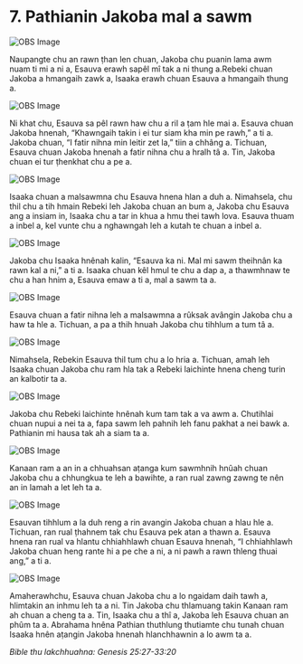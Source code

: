 # 7. Pathianin Jakoba mal a sawm #

![OBS Image](https://cdn.door43.org/obs/jpg/360px/obs-en-07-01.jpg)

Naupangte chu an rawn ṭhan len chuan, Jakoba chu puanin lama awm nuam ti mi a ni a, Esauva erawh sapêl mî tak a ni thung a.Rebeki chuan Jakoba a hmangaih zawk a, Isaaka erawh chuan Esauva a hmangaih thung a.

![OBS Image](https://cdn.door43.org/obs/jpg/360px/obs-en-07-02.jpg)

Ni khat chu, Esauva sa pêl rawn haw chu a ril a ṭam hle mai a. Esauva chuan Jakoba hnenah, “Khawngaih takin i ei tur siam kha min pe rawh,” a ti a. Jakoba chuan, “I fatir nihna min leitir zet la,” tiin a chhâng a. Tichuan, Esauva chuan Jakoba hnenah a fatir nihna chu a hralh tâ a. Tin, Jakoba chuan ei tur ṭhenkhat chu a pe a.

![OBS Image](https://cdn.door43.org/obs/jpg/360px/obs-en-07-03.jpg)

Isaaka chuan a malsawmna chu Esauva hnena hlan a duh a. Nimahsela, chu thil chu a tih hmain Rebeki leh Jakoba chuan an bum a, Jakoba chu Esauva ang a insiam in, Isaaka chu a tar in khua a hmu thei tawh lova. Esauva thuam a inbel a, kel vunte chu a nghawngah leh a kutah te chuan a inbel a.

![OBS Image](https://cdn.door43.org/obs/jpg/360px/obs-en-07-04.jpg)

Jakoba chu Isaaka hnênah kalin, “Esauva ka ni. Mal mi sawm theihnân ka rawn kal a ni,” a ti a. Isaaka chuan kêl hmul te chu a dap a, a thawmhnaw te chu a han hnim a, Esauva emaw a ti a, mal a sawm ta a.

![OBS Image](https://cdn.door43.org/obs/jpg/360px/obs-en-07-05.jpg)

Esauva chuan a fatir nihna leh a malsawmna a rûksak avângin Jakoba chu a haw ta hle a. Tichuan, a pa a thih hnuah Jakoba chu tihhlum a tum tâ a.

![OBS Image](https://cdn.door43.org/obs/jpg/360px/obs-en-07-06.jpg)

Nimahsela, Rebekin Esauva thil tum chu a lo hria a. Tichuan, amah leh Isaaka chuan Jakoba chu ram hla tak a Rebeki laichinte hnena cheng turin an kalbotir ta a.

![OBS Image](https://cdn.door43.org/obs/jpg/360px/obs-en-07-07.jpg)

Jakoba chu Rebeki laichinte hnênah kum tam tak a va awm a. Chutihlai chuan nupui a nei ta a, fapa sawm leh pahnih leh fanu pakhat a nei bawk a. Pathianin mi hausa tak ah a siam ta a.

![OBS Image](https://cdn.door43.org/obs/jpg/360px/obs-en-07-08.jpg)

Kanaan ram a an in a chhuahsan aṭanga kum sawmhnih hnûah chuan Jakoba chu a chhungkua te leh a bawihte, a ran rual zawng zawng te nên an in lamah a let leh ta a.

![OBS Image](https://cdn.door43.org/obs/jpg/360px/obs-en-07-09.jpg)

Esauvan tihhlum a la duh reng a rin avangin Jakoba chuan a hlau hle a. Tichuan, ran rual ṭhahnem tak chu Esauva pek atan a thawn a. Esauva hnena ran rual va hlantu chhiahhlawh chuan Esauva hnenah, “I chhiahhlawh Jakoba chuan heng rante hi a pe che a ni, a ni pawh a rawn thleng thuai ang,” a ti a.

![OBS Image](https://cdn.door43.org/obs/jpg/360px/obs-en-07-10.jpg)

Amaherawhchu, Esauva chuan Jakoba chu a lo ngaidam daih tawh a, hlimtakin an inhmu leh ta a ni. Tin Jakoba chu thlamuang takin Kanaan ram ah chuan a cheng ta a. Tin, Isaaka chu a thî a, Jakoba leh Esauva chuan an phûm ta a. Abrahama hnêna Pathian thuthlung thutiamte chu tunah chuan Isaaka hnên aṭangin Jakoba hnenah hlanchhawnin a lo awm ta a.

_Bible thu lakchhuahna: Genesis 25:27-33:20_


